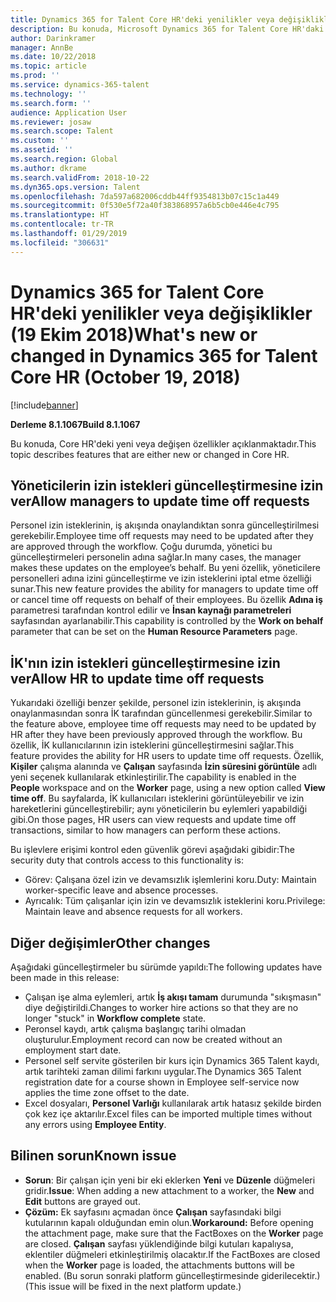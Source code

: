 ```yaml
---
title: Dynamics 365 for Talent Core HR'deki yenilikler veya değişiklikler (16 Ekim 2018)
description: Bu konuda, Microsoft Dynamics 365 for Talent Core HR'daki yeni veya değişen özellikler açıklanmaktadır.
author: Darinkramer
manager: AnnBe
ms.date: 10/22/2018
ms.topic: article
ms.prod: ''
ms.service: dynamics-365-talent
ms.technology: ''
ms.search.form: ''
audience: Application User
ms.reviewer: josaw
ms.search.scope: Talent
ms.custom: ''
ms.assetid: ''
ms.search.region: Global
ms.author: dkrame
ms.search.validFrom: 2018-10-22
ms.dyn365.ops.version: Talent
ms.openlocfilehash: 7da597a682006cddb44ff9354813b07c15c1a449
ms.sourcegitcommit: 0f530e5f72a40f383868957a6b5cb0e446e4c795
ms.translationtype: HT
ms.contentlocale: tr-TR
ms.lasthandoff: 01/29/2019
ms.locfileid: "306631"
---
```

# <a name="whats-new-or-changed-in-dynamics-365-for-talent-core-hr-october-19-2018"></a><span data-ttu-id="395fe-103">Dynamics 365 for Talent Core HR'deki yenilikler veya değişiklikler (19 Ekim 2018)</span><span class="sxs-lookup"><span data-stu-id="395fe-103">What's new or changed in Dynamics 365 for Talent Core HR (October 19, 2018)</span></span>

[!include[banner](includes/banner.md)]

<span data-ttu-id="395fe-104">**Derleme 8.1.1067**</span><span class="sxs-lookup"><span data-stu-id="395fe-104">**Build 8.1.1067**</span></span>

<span data-ttu-id="395fe-105">Bu konuda, Core HR'deki yeni veya değişen özellikler açıklanmaktadır.</span><span class="sxs-lookup"><span data-stu-id="395fe-105">This topic describes features that are either new or changed in Core HR.</span></span>

## <a name="allow-managers-to-update-time-off-requests"></a><span data-ttu-id="395fe-106">Yöneticilerin izin istekleri güncelleştirmesine izin ver</span><span class="sxs-lookup"><span data-stu-id="395fe-106">Allow managers to update time off requests</span></span>

<span data-ttu-id="395fe-107">Personel izin isteklerinin, iş akışında onaylandıktan sonra güncelleştirilmesi gerekebilir.</span><span class="sxs-lookup"><span data-stu-id="395fe-107">Employee time off requests may need to be updated after they are approved through the workflow.</span></span> <span data-ttu-id="395fe-108">Çoğu durumda, yönetici bu güncelleştirmeleri personelin adına sağlar.</span><span class="sxs-lookup"><span data-stu-id="395fe-108">In many cases, the manager makes these updates on the employee’s behalf.</span></span> <span data-ttu-id="395fe-109">Bu yeni özellik, yöneticilere personelleri adına izini güncelleştirme ve izin isteklerini iptal etme özelliği sunar.</span><span class="sxs-lookup"><span data-stu-id="395fe-109">This new feature provides the ability for managers to update time off or cancel time off requests on behalf of their employees.</span></span> <span data-ttu-id="395fe-110">Bu özellik **Adına iş** parametresi tarafından kontrol edilir ve **İnsan kaynağı parametreleri** sayfasından ayarlanabilir.</span><span class="sxs-lookup"><span data-stu-id="395fe-110">This capability is controlled by the **Work on behalf** parameter that can be set on the **Human Resource Parameters** page.</span></span> 
 
## <a name="allow-hr-to-update-time-off-requests"></a><span data-ttu-id="395fe-111">İK'nın izin istekleri güncelleştirmesine izin ver</span><span class="sxs-lookup"><span data-stu-id="395fe-111">Allow HR to update time off requests</span></span>

<span data-ttu-id="395fe-112">Yukarıdaki özelliği benzer şekilde, personel izin isteklerinin, iş akışında onaylanmasından sonra İK tarafından güncellenmesi gerekebilir.</span><span class="sxs-lookup"><span data-stu-id="395fe-112">Similar to the feature above, employee time off requests may need to be updated by HR after they have been previously approved through the workflow.</span></span> <span data-ttu-id="395fe-113">Bu özellik, İK kullanıcılarının izin isteklerini güncelleştirmesini sağlar.</span><span class="sxs-lookup"><span data-stu-id="395fe-113">This feature provides the ability for HR users to update time off requests.</span></span> <span data-ttu-id="395fe-114">Özellik, **Kişiler** çalışma alanında ve **Çalışan** sayfasında **İzin süresini görüntüle** adlı yeni seçenek kullanılarak etkinleştirilir.</span><span class="sxs-lookup"><span data-stu-id="395fe-114">The capability is enabled in the **People** workspace and on the **Worker** page, using a new option called **View time off**.</span></span> <span data-ttu-id="395fe-115">Bu sayfalarda, İK kullanıcıları isteklerini görüntüleyebilir ve izin hareketlerini güncelleştirebilir; aynı yöneticilerin bu eylemleri yapabildiği gibi.</span><span class="sxs-lookup"><span data-stu-id="395fe-115">On those pages, HR users can view requests and update time off transactions, similar to how managers can perform these actions.</span></span>

<span data-ttu-id="395fe-116">Bu işlevlere erişimi kontrol eden güvenlik görevi aşağıdaki gibidir:</span><span class="sxs-lookup"><span data-stu-id="395fe-116">The security duty that controls access to this functionality is:</span></span>
- <span data-ttu-id="395fe-117">Görev: Çalışana özel izin ve devamsızlık işlemlerini koru.</span><span class="sxs-lookup"><span data-stu-id="395fe-117">Duty: Maintain worker-specific leave and absence processes.</span></span>
- <span data-ttu-id="395fe-118">Ayrıcalık: Tüm çalışanlar için izin ve devamsızlık isteklerini koru.</span><span class="sxs-lookup"><span data-stu-id="395fe-118">Privilege: Maintain leave and absence requests for all workers.</span></span>

## <a name="other-changes"></a><span data-ttu-id="395fe-119">Diğer değişimler</span><span class="sxs-lookup"><span data-stu-id="395fe-119">Other changes</span></span>
<span data-ttu-id="395fe-120">Aşağıdaki güncelleştirmeler bu sürümde yapıldı:</span><span class="sxs-lookup"><span data-stu-id="395fe-120">The following updates have been made in this release:</span></span>
- <span data-ttu-id="395fe-121">Çalışan işe alma eylemleri, artık **İş akışı tamam** durumunda "sıkışmasın" diye değiştirildi.</span><span class="sxs-lookup"><span data-stu-id="395fe-121">Changes to worker hire actions so that they are no longer "stuck" in **Workflow complete** state.</span></span>
- <span data-ttu-id="395fe-122">Peronsel kaydı, artık çalışma başlangıç tarihi olmadan oluşturulur.</span><span class="sxs-lookup"><span data-stu-id="395fe-122">Employment record can now be created without an employment start date.</span></span>
- <span data-ttu-id="395fe-123">Personel self servite gösterilen bir kurs için Dynamics 365 Talent kaydı, artık tarihteki zaman dilimi farkını uygular.</span><span class="sxs-lookup"><span data-stu-id="395fe-123">The Dynamics 365 Talent registration date for a course shown in Employee self-service now applies the time zone offset to the date.</span></span>
- <span data-ttu-id="395fe-124">Excel dosyaları, **Personel Varlığı** kullanılarak artık hatasız şekilde birden çok kez içe aktarılır.</span><span class="sxs-lookup"><span data-stu-id="395fe-124">Excel files can be imported multiple times without any errors using **Employee Entity**.</span></span>

## <a name="known-issue"></a><span data-ttu-id="395fe-125">Bilinen sorun</span><span class="sxs-lookup"><span data-stu-id="395fe-125">Known issue</span></span>

- <span data-ttu-id="395fe-126">**Sorun**: Bir çalışan için yeni bir eki eklerken **Yeni** ve **Düzenle** düğmeleri gridir.</span><span class="sxs-lookup"><span data-stu-id="395fe-126">**Issue**: When adding a new attachment to a worker, the **New** and **Edit** buttons are grayed out.</span></span> 
- <span data-ttu-id="395fe-127">**Çözüm:** Ek sayfasını açmadan önce **Çalışan** sayfasındaki bilgi kutularının kapalı olduğundan emin olun.</span><span class="sxs-lookup"><span data-stu-id="395fe-127">**Workaround:** Before opening the attachment page, make sure that the FactBoxes on the **Worker** page are closed.</span></span> <span data-ttu-id="395fe-128">**Çalışan** sayfası yüklendiğinde bilgi kutuları kapalıysa, eklentiler düğmeleri etkinleştirilmiş olacaktır.</span><span class="sxs-lookup"><span data-stu-id="395fe-128">If the FactBoxes are closed when the **Worker** page is loaded, the attachments buttons will be enabled.</span></span> <span data-ttu-id="395fe-129">(Bu sorun sonraki platform güncelleştirmesinde giderilecektir.)</span><span class="sxs-lookup"><span data-stu-id="395fe-129">(This issue will be fixed in the next platform update.)</span></span>
